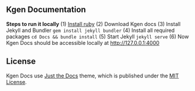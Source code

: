 ## Kgen Documentation

**Steps to run it locally**
(1) [Install ruby](https://jekyllrb.com/docs/installation/)
(2) Download Kgen docs
(3) Install Jekyll and Bundler `gem install jekyll bundler`
(4) Install all required packages `cd Docs && bundle install`
(5) Start Jekyll `jekyll serve`
(6) Now Kgen Docs should be accessible locally at http://127.0.0.1:4000

## License

Kgen Docs use [Just the Docs](https://just-the-docs.github.io) theme, which is published under the [MIT License](http://opensource.org/licenses/MIT).
